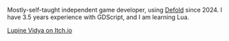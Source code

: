 Mostly-self-taught independent game developer, using [Defold](https://github.com/defold/defold/) since 2024. I have 3.5 years experience with GDScript, and I am learning Lua.

[Lupine Vidya on Itch.io](https://lupine-vidya.itch.io/)
